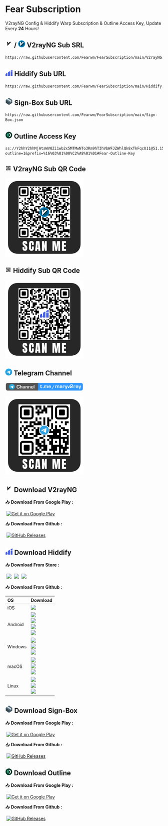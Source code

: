 # Fear Subscription
V2rayNG Config & Hiddify Warp Subscription & Outline Access Key, Update Every <b>24</b> Hours!

## <img src="assets/v2rayng.png" alt="V2rayNG" width="23"/> / <img src="assets/v2rayn.png" alt="V2rayNG" width="23"/> V2rayNG Sub SRL
```
https://raw.githubusercontent.com/Fearwm/FearSubscription/main/V2rayNG.json
```

## <img src="assets/hiddify.png" alt="Hiddify" width="24"/> Hiddify Sub URL
```
https://raw.githubusercontent.com/Fearwm/FearSubscription/main/Hiddify.json
```

## <img src="assets/signbox.png" alt="Signbox" width="24"/> Sign-Box Sub URL
```
https://raw.githubusercontent.com/Fearwm/FearSubscription/main/Sign-Box.json
```

## <img src="assets/outline.png" alt="Outline" width="23"/> Outline Access Key
```
ss://Y2hhY2hhMjAtaWV0Zi1wb2x5MTMwNTo3Rm9hT3hVbWFJZWhlQk8xTkFqcU11@51.158.252.130:443/?outline=1&prefix=%16%03%01%00%C2%A8%01%01#Fear-Outline-Key
```

## <img src="assets/qrcode.png" alt="QR" width="20"/> V2rayNG Sub QR Code
<img src="assets/v2rayng-qr.png" alt="V2rayNG" width="250"/>

## <img src="assets/qrcode.png" alt="QR" width="20"/> Hiddify Sub QR Code
<img src="assets/hiddify-qr.png" alt="Hiddify" width="250"/>

## <img src="assets/Telegram.png" alt="Telegram" width="22"/>  Telegram Channel

<a
href="https://t.me/maryv2ray">
<img src="assets/telchannel.png" width="250"/>
</a>

<img src="assets/telegram-qr.png" alt="Telelgram" width="250"/>

## <img src="assets/v2rayng.png" alt="V2rayNG" width="23"/> Download V2rayNG
📥 <b>Download From Google Play :</b>

‌
<a href="https://play.google.com/store/apps/details?id=com.v2ray.ang"><img alt="Get it on Google Play" src="https://play.google.com/intl/en_us/badges/images/generic/en_badge_web_generic.png" width="165" height="64"/></a>

📥 <b>Download From Github :</b>

‌
[![GitHub Releases](https://img.shields.io/github/downloads/2dust/v2rayNG/latest/total?logo=github)](https://github.com/2dust/v2rayNG/releases)

## <img src="assets/hiddify.png" alt="Hiddify" width="24"/> Download Hiddify
📥 <b>Download From Store :</b>

‌
<a href="https://apps.apple.com/us/app/hiddify-proxy-vpn/id6596777532?platform=iphone"><img height=50px src="https://github.com/user-attachments/assets/a7c62126-07ce-4f18-8197-bbb672f6d8be"></a>
‌
<a href="https://play.google.com/store/apps/details?id=app.hiddify.com"><img height=50px src="https://github.com/hiddify/hiddify-next/blob/main/docs/google-play-badge.png"></a>
‌
<a href="https://apps.microsoft.com/detail/Hiddify/9pdfnl3qv2s5?mode=mini" target="_blank"><img height=50px src="https://github.com/hiddify/hiddify-next/assets/125398461/620750bb-4459-41b5-9f86-ba82119345b8" /></a>

📥 <b>Download From Github :</b>
<div align=left>
<table>
    <thead align=left>
        <tr>
            <th>OS</th>
            <th>Download</th>
        </tr>
    </thead>
    <tbody align=left>
        <tr>
        <td>iOS</td>
            <td>
                <a href="https://github.com/hiddify/hiddify-next/releases/latest/download/Hiddify-iOS.ipa"><img src="https://img.shields.io/badge/IPA-Universal-c0c0c0.svg?logo=ios"></a>
            </td>
        </tr>
        <tr>
        <td>Android</td>
            <td>
                <a href="https://github.com/hiddify/hiddify-next/releases/latest/download/Hiddify-Android-universal.apk"><img src="https://img.shields.io/badge/APK-Universal-044d29.svg?logo=android"></a><br>
                <a href="https://github.com/hiddify/hiddify-next/releases/latest/download/Hiddify-Android-arm64.apk"><img src="https://img.shields.io/badge/APK-ARMv8-168039.svg?logo=android"></a><br>
                <a href="https://github.com/hiddify/hiddify-next/releases/latest/download/Hiddify-Android-arm7.apk"><img src="https://img.shields.io/badge/APK-ARMv7-45bf55.svg?logo=android"></a><br>
                <a href="https://github.com/hiddify/hiddify-next/releases/latest/download/Hiddify-Android-x86_64.apk"><img src="https://img.shields.io/badge/APK-x64-96ed89.svg?logo=android"></a>
            </td>
        </tr>
        <tr>
            <td>Windows</td>
            <td>
                <a href="https://github.com/hiddify/hiddify-next/releases/latest/download/Hiddify-Windows-Setup-x64.Msix"><img src="https://img.shields.io/badge/OfficialSetup-x64-0078d7.svg?logo=windows"></a><br>
                <a href="https://github.com/hiddify/hiddify-next/releases/latest/download/Hiddify-Windows-Setup-x64.exe"><img src="https://img.shields.io/badge/Setup-x64-2d7d9a.svg?logo=windows"></a><br>
                <a href="https://github.com/hiddify/hiddify-next/releases/latest/download/Hiddify-Windows-Portable-x64.zip"><img src="https://img.shields.io/badge/Portable-x64-67b7d1.svg?logo=windows"></a>
            </td>
        </tr>
        <tr>
            <td>macOS</td>
            <td>
                <a href="https://apps.apple.com/us/app/hiddify-proxy-vpn/id6596777532"><img src="https://img.shields.io/badge/IPA-ARM-D33A54.svg?logo=apple"></a><br>
                <a href="https://github.com/hiddify/hiddify-next/releases/latest/download/Hiddify-MacOS.dmg"><img src="https://img.shields.io/badge/DMG-Universal-ea005e.svg?logo=apple"></a><br>
                <a href="https://github.com/hiddify/hiddify-next/releases/latest/download/Hiddify-MacOS-Installer.pkg"><img src="https://img.shields.io/badge/PKG-Universal-bc544b.svg?logo=apple" /></a>
            </td>
        </tr>
        <tr>
            <td>Linux</td>
            <td>
                <a href="https://github.com/hiddify/hiddify-next/releases/latest/download/Hiddify-Linux-x64.AppImage"><img src="https://img.shields.io/badge/AppImage-x64-f84e29.svg?logo=linux"> </a><br>
                <a href="https://github.com/hiddify/hiddify-next/releases/latest/download/Hiddify-Debian-x64.deb"><img src="https://img.shields.io/badge/DebPackage-x64-FF9966.svg?logo=debian"> </a><br>
                <a href="https://github.com/hiddify/hiddify-next/releases/latest/download/Hiddify-rpm-x64.rpm"><img src="https://img.shields.io/badge/RpmPackage-x64-F1B42F.svg?logo=redhat"> </a>
            </td>
        </tr>
    </tbody>
</table>

## <img src="assets/signbox.png" alt="Signbox" width="24"/> Download Sign-Box
📥 <b>Download From Google Play :</b>

‌
<a href="https://play.google.com/store/apps/details?id=io.nekohasekai.sfa">
<img alt="Get it on Google Play" src="https://play.google.com/intl/en_us/badges/images/generic/en_badge_web_generic.png" width="165" height="64" />
</a>

📥 <b>Download From Github :</b>

‌
[![GitHub Releases](https://img.shields.io/github/downloads/2dust/v2rayNG/latest/total?logo=github)](https://github.com/SagerNet/sing-box/releases)

## <img src="assets/outline.png" alt="Outline" width="23"/> Download Outline
📥 <b>Download From Google Play :</b>

‌
<a href="https://play.google.com/store/apps/details?id=org.outline.android.client">
<img alt="Get it on Google Play" src="https://play.google.com/intl/en_us/badges/images/generic/en_badge_web_generic.png" width="165" height="64" />
</a>

📥 <b>Download From Github :</b>

‌
[![GitHub Releases](https://img.shields.io/github/downloads/2dust/v2rayNG/latest/total?logo=github)](https://github.com/Jigsaw-Code/outline-apps/releases)
